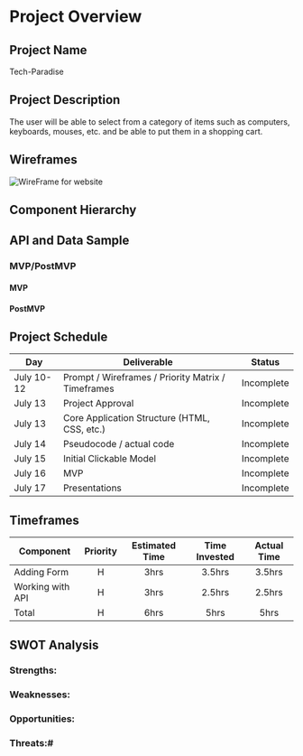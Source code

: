 # Project Overview

## Project Name

Tech-Paradise 

## Project Description

The user will be able to select from a category of items such as computers, keyboards, mouses, etc. and be able to put them in a shopping cart. 

## Wireframes


![WireFrame for website](https://i.imgur.com/YZbjsSs.png "its wireframe of the website built for phone first")

## Component Hierarchy



## API and Data Sample




### MVP/PostMVP


#### MVP 


#### PostMVP  

## Project Schedule


|  Day | Deliverable | Status
|---|---| ---|
|July 10-12| Prompt / Wireframes / Priority Matrix / Timeframes | Incomplete
|July 13| Project Approval | Incomplete
|July 13| Core Application Structure (HTML, CSS, etc.) | Incomplete
|July 14| Pseudocode / actual code | Incomplete
|July 15| Initial Clickable Model  | Incomplete
|July 16| MVP | Incomplete
|July 17| Presentations | Incomplete

## Timeframes


| Component | Priority | Estimated Time | Time Invested | Actual Time |
| --- | :---: |  :---: | :---: | :---: |
| Adding Form | H | 3hrs| 3.5hrs | 3.5hrs |
| Working with API | H | 3hrs| 2.5hrs | 2.5hrs |
| Total | H | 6hrs| 5hrs | 5hrs |

## SWOT Analysis

### Strengths:

### Weaknesses:

### Opportunities:

### Threats:# 

